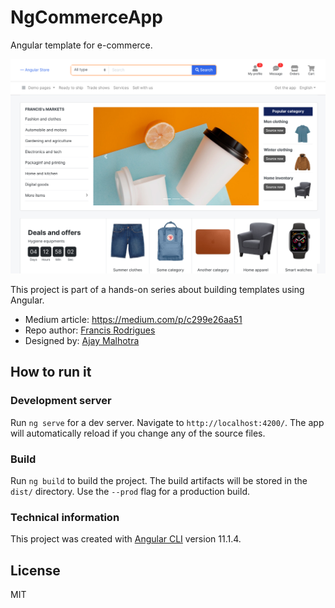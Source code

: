 # NgCommerceApp

Angular template for e-commerce.

![Angular e-commerce template screenshot](angular-ecommerce-screenshot.png)

This project is part of a hands-on series about building templates using Angular.

- Medium article: https://medium.com/p/c299e26aa51
- Repo author: [Francis Rodrigues](https://github.com/francisrod01)
- Designed by: [Ajay Malhotra](https://therichpost.com/angular-11-bootstrap-4-5-ecommerce-template-free/)

## How to run it

### Development server

Run `ng serve` for a dev server. Navigate to `http://localhost:4200/`. The app will automatically reload if you change any of the source files.

### Build

Run `ng build` to build the project. The build artifacts will be stored in the `dist/` directory. Use the `--prod` flag for a production build.

### Technical information

This project was created with [Angular CLI](https://github.com/angular/angular-cli) version 11.1.4.

## License

MIT
